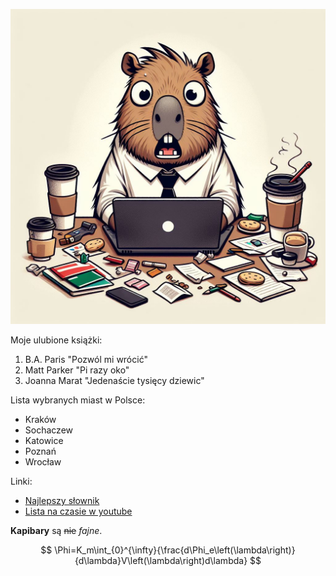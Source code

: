![Zmęczona kapibara](kapibara.jpeg)

Moje ulubione książki:
1. B.A. Paris "Pozwól mi wrócić"
2. Matt Parker "Pi razy oko"
3. Joanna Marat "Jedenaście tysięcy dziewic"

Lista wybranych miast w Polsce:
+ Kraków
+ Sochaczew
+ Katowice
+ Poznań
+ Wrocław

Linki:
* [Najlepszy słownik](https://www.diki.pl/)
* [Lista na czasie w youtube](https://www.youtube.com/feed/trending?bp=6gQJRkVleHBsb3Jl)

**Kapibary** są  ~~nie~~ *fajne*.

$$
\Phi=K_m\int_{0}^{\infty}{\frac{d\Phi_e\left(\lambda\right)}{d\lambda}V\left(\lambda\right)d\lambda}
$$


